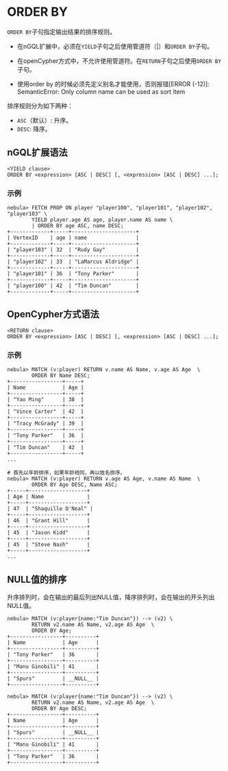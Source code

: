 # ORDER BY

`ORDER BY`子句指定输出结果的排序规则。

- 在nGQL扩展中，必须在`YIELD`子句之后使用管道符（|）和`ORDER BY`子句。

- 在openCypher方式中，不允许使用管道符。在`RETURN`子句之后使用`ORDER BY`子句。

- 使用order by 的时候必须先定义别名才能使用，否则报错[ERROR (-12)]: SemanticError: Only column name can be used as sort item

排序规则分为如下两种：

- `ASC`（默认）: 升序。
- `DESC`: 降序。

## nGQL扩展语法

```ngql
<YIELD clause>
ORDER BY <expression> [ASC | DESC] [, <expression> [ASC | DESC] ...];
```

### 示例

```ngql
nebula> FETCH PROP ON player "player100", "player101", "player102", "player103" \
        YIELD player.age AS age, player.name AS name \
        | ORDER BY age ASC, name DESC;
+-------------+-----+---------------------+
| VertexID    | age | name                |
+-------------+-----+---------------------+
| "player103" | 32  | "Rudy Gay"          |
+-------------+-----+---------------------+
| "player102" | 33  | "LaMarcus Aldridge" |
+-------------+-----+---------------------+
| "player101" | 36  | "Tony Parker"       |
+-------------+-----+---------------------+
| "player100" | 42  | "Tim Duncan"        |
+-------------+-----+---------------------+
```

## OpenCypher方式语法

```ngql
<RETURN clause>
ORDER BY <expression> [ASC | DESC] [, <expression> [ASC | DESC] ...];
```

### 示例

```ngql
nebula> MATCH (v:player) RETURN v.name AS Name, v.age AS Age  \
        ORDER BY Name DESC;
+-----------------+-----+
| Name            | Age |
+-----------------+-----+
| "Yao Ming"      | 38  |
+-----------------+-----+
| "Vince Carter"  | 42  |
+-----------------+-----+
| "Tracy McGrady" | 39  |
+-----------------+-----+
| "Tony Parker"   | 36  |
+-----------------+-----+
| "Tim Duncan"    | 42  |
+-----------------+-----+
...

# 首先以年龄排序，如果年龄相同，再以姓名排序。
nebula> MATCH (v:player) RETURN v.age AS Age, v.name AS Name  \
        ORDER BY Age DESC, Name ASC;
+-----+-------------------+
| Age | Name              |
+-----+-------------------+
| 47  | "Shaquille O'Neal" |
+-----+-------------------+
| 46  | "Grant Hill"      |
+-----+-------------------+
| 45  | "Jason Kidd"      |
+-----+-------------------+
| 45  | "Steve Nash"      |
+-----+-------------------+
...
```

## NULL值的排序

升序排列时，会在输出的最后列出NULL值，降序排列时，会在输出的开头列出NULL值。

```ngql
nebula> MATCH (v:player{name:"Tim Duncan"}) --> (v2) \
        RETURN v2.name AS Name, v2.age AS Age  \
        ORDER BY Age;
+-----------------+----------+
| Name            | Age      |
+-----------------+----------+
| "Tony Parker"   | 36       |
+-----------------+----------+
| "Manu Ginobili" | 41       |
+-----------------+----------+
| "Spurs"         | __NULL__ |
+-----------------+----------+

nebula> MATCH (v:player{name:"Tim Duncan"}) --> (v2) \
        RETURN v2.name AS Name, v2.age AS Age  \
        ORDER BY Age DESC;
+-----------------+----------+
| Name            | Age      |
+-----------------+----------+
| "Spurs"         | __NULL__ |
+-----------------+----------+
| "Manu Ginobili" | 41       |
+-----------------+----------+
| "Tony Parker"   | 36       |
+-----------------+----------+
```
